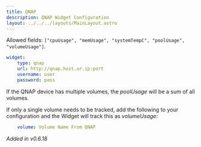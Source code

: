 ```yaml
---
title: QNAP
description: QNAP Widget Configuration
layout: ../../../layouts/MainLayout.astro
---
```


Allowed fields: `["cpuUsage", "memUsage", "systemTempC", "poolUsage", "volumeUsage"]`.

```yaml
widget:
    type: qnap
    url: http://qnap.host.or.ip:port
    username: user
    password: pass
```
If the QNAP device has multiple volumes, the *poolUsage* will be a sum of all volumes.

If only a single volume needs to be tracked, add the following to your configuration and the Widget will track this as *volumeUsage*:
```yaml
    volume: Volume Name From QNAP
```


*Added in v0.6.18*
